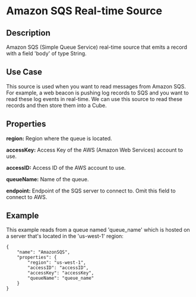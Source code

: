# Amazon SQS Real-time Source

Description
-----------

Amazon SQS (Simple Queue Service) real-time source that emits a record with a field
'body' of type String.

Use Case
--------

This source is used when you want to read messages from Amazon SQS. For example,
a web beacon is pushing log records to SQS and you want to read these log events
in real-time. We can use this source to read these records and then store them
into a Cube.

Properties
----------

**region:** Region where the queue is located.

**accessKey:** Access Key of the AWS (Amazon Web Services) account to use.

**accessID:** Access ID of the AWS account to use.
  
**queueName:** Name of the queue.
  
**endpoint:** Endpoint of the SQS server to connect to. Omit this field to connect to AWS.

Example
-------

This example reads from a queue named 'queue_name' which is hosted on a server that's
located in the 'us-west-1' region:

    {
        "name": "AmazonSQS",
        "properties": {
            "region": "us-west-1",
            "accessID": "accessID",
            "accessKey": "accessKey",
            "queueName": "queue_name"
        }
    }

